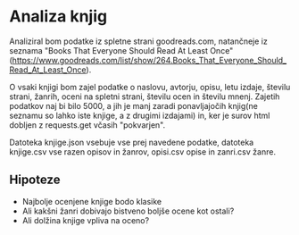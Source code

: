 # Analiza knjig 
Analiziral bom podatke iz spletne strani goodreads.com, natančneje iz seznama "Books That Everyone Should Read At Least Once" (https://www.goodreads.com/list/show/264.Books_That_Everyone_Should_Read_At_Least_Once). 

O vsaki knjigi bom zajel podatke o naslovu, avtorju, opisu, letu izdaje, številu strani, žanrih, oceni na spletni strani, številu ocen in številu mnenj. Zajetih podatkov naj bi bilo 5000, a jih je manj zaradi ponavljajočih knjig(ne seznamu so lahko iste knjige, a z drugimi izdajami) in, ker je surov html dobljen z requests.get včasih "pokvarjen".

Datoteka knjige.json vsebuje vse prej navedene podatke, datoteka knjige.csv vse razen opisov in žanrov, opisi.csv opise in zanri.csv žanre.

## Hipoteze
- Najbolje ocenjene knjige bodo klasike
- Ali kakšni žanri dobivajo bistveno boljše ocene kot ostali?
- Ali dolžina knjige vpliva na oceno?
